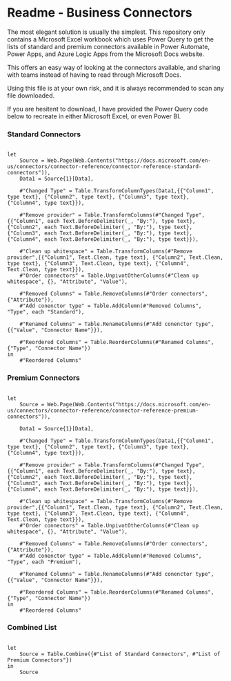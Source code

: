 # Readme - Business Connectors

The most elegant solution is usually the simplest. This repository only contains a Microsoft Excel workbook which uses Power Query to get the lists of standard and premium connectors available in Power Automate, Power Apps, and Azure Logic Apps from the Microsoft Docs website.

This offers an easy way of looking at the connectors available, and sharing with teams instead of having to read through Microsoft Docs.

Using this file is at your own risk, and it is always recommended to scan any file downloaded.

If you are hesitent to download, I have provided the Power Query code below to recreate in either Microsoft Excel, or even Power BI.


### Standard Connectors


```

let
    Source = Web.Page(Web.Contents("https://docs.microsoft.com/en-us/connectors/connector-reference/connector-reference-standard-connectors")),
    Data1 = Source{1}[Data],

    #"Changed Type" = Table.TransformColumnTypes(Data1,{{"Column1", type text}, {"Column2", type text}, {"Column3", type text}, {"Column4", type text}}),

    #"Remove provider" = Table.TransformColumns(#"Changed Type", {{"Column1", each Text.BeforeDelimiter(_, "By:"), type text}, {"Column2", each Text.BeforeDelimiter(_, "By:"), type text}, {"Column3", each Text.BeforeDelimiter(_, "By:"), type text}, {"Column4", each Text.BeforeDelimiter(_, "By:"), type text}}),

    #"Clean up whitespace" = Table.TransformColumns(#"Remove provider",{{"Column1", Text.Clean, type text}, {"Column2", Text.Clean, type text}, {"Column3", Text.Clean, type text}, {"Column4", Text.Clean, type text}}),
    #"Order connectors" = Table.UnpivotOtherColumns(#"Clean up whitespace", {}, "Attribute", "Value"),

    #"Removed Columns" = Table.RemoveColumns(#"Order connectors",{"Attribute"}),
    #"Add conenctor type" = Table.AddColumn(#"Removed Columns", "Type", each "Standard"),

    #"Renamed Columns" = Table.RenameColumns(#"Add conenctor type",{{"Value", "Connector Name"}}),

    #"Reordered Columns" = Table.ReorderColumns(#"Renamed Columns",{"Type", "Connector Name"})
in
    #"Reordered Columns"

```

### Premium Connectors


```

let
    Source = Web.Page(Web.Contents("https://docs.microsoft.com/en-us/connectors/connector-reference/connector-reference-premium-connectors")),

    Data1 = Source{1}[Data],

    #"Changed Type" = Table.TransformColumnTypes(Data1,{{"Column1", type text}, {"Column2", type text}, {"Column3", type text}, {"Column4", type text}}),

    #"Remove provider" = Table.TransformColumns(#"Changed Type", {{"Column1", each Text.BeforeDelimiter(_, "By:"), type text}, {"Column2", each Text.BeforeDelimiter(_, "By:"), type text}, {"Column3", each Text.BeforeDelimiter(_, "By:"), type text}, {"Column4", each Text.BeforeDelimiter(_, "By:"), type text}}),

    #"Clean up whitespace" = Table.TransformColumns(#"Remove provider",{{"Column1", Text.Clean, type text}, {"Column2", Text.Clean, type text}, {"Column3", Text.Clean, type text}, {"Column4", Text.Clean, type text}}),
    #"Order connectors" = Table.UnpivotOtherColumns(#"Clean up whitespace", {}, "Attribute", "Value"),

    #"Removed Columns" = Table.RemoveColumns(#"Order connectors",{"Attribute"}),
    #"Add conenctor type" = Table.AddColumn(#"Removed Columns", "Type", each "Premium"),

    #"Renamed Columns" = Table.RenameColumns(#"Add conenctor type",{{"Value", "Connector Name"}}),

    #"Reordered Columns" = Table.ReorderColumns(#"Renamed Columns",{"Type", "Connector Name"})
in
    #"Reordered Columns"

```

### Combined List

```

let
    Source = Table.Combine({#"List of Standard Connectors", #"List of Premium Connectors"})
in
    Source

```
